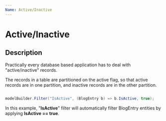 ```yaml
---
Name: Active/Inactive
---
```


# Active/Inactive

## Description

Practically every database based application has to deal with "active/inactive" records. 

The records in a table are partitioned on the active flag, so that active records are in one partition, and inactive records are in the other partition.


```csharp

modelBuilder.Filter("IsActive", (BlogEntry b) => b.IsActive, true);

```

In this example, "**IsActive**" filter will automatically filter BlogEntry entities by applying **IsActive == true**.    
